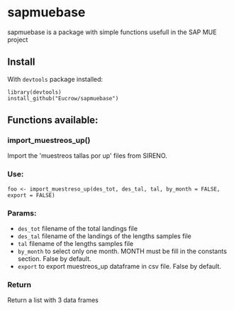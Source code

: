 # sapmuebase

sapmuebase is a package with simple functions usefull in the SAP MUE project

## Install
With `devtools` package installed:
```
library(devtools)
install_github("Eucrow/sapmuebase")
```

## Functions available:
### import_muestreos_up()
Import the 'muestreos tallas por up' files from SIRENO.

### Use:
```
foo <- import_muestreso_up(des_tot, des_tal, tal, by_month = FALSE, export = FALSE)
```

### Params:
* `des_tot` filename of the total landings file
* `des_tal` filename of the landings of the lengths samples file
* `tal` filename of the lengths samples file
* `by_month` to select only one month. MONTH must be fill in the constants section. False by default.
* `export` to export muestreos_up dataframe in csv file. False by default.

### Return
Return a list with 3 data frames